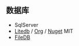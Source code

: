 ## 数据库

- SqlServer
- [Litedb](https://github.com/mbdavid/LiteDB) / [Org](https://www.litedb.org/) / [Nuget](https://www.nuget.org/packages/LiteDB/) MIT
- [FileDB](https://github.com/mbdavid/FileDB)

